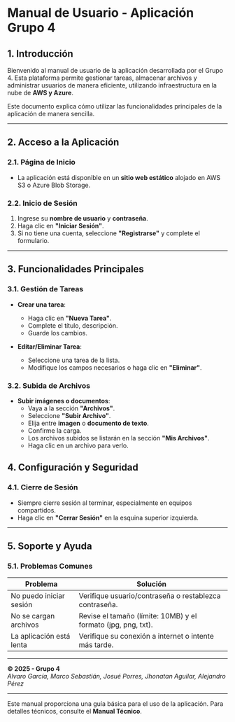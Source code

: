 # **Manual de Usuario - Aplicación Grupo 4**  

## **1. Introducción**  
Bienvenido al manual de usuario de la aplicación desarrollada por el Grupo 4. Esta plataforma permite gestionar tareas, almacenar archivos y administrar usuarios de manera eficiente, utilizando infraestructura en la nube de **AWS y Azure**.  

Este documento explica cómo utilizar las funcionalidades principales de la aplicación de manera sencilla.  

---

## **2. Acceso a la Aplicación**  

### **2.1. Página de Inicio**  
- La aplicación está disponible en un **sitio web estático** alojado en AWS S3 o Azure Blob Storage.  

### **2.2. Inicio de Sesión**  
1. Ingrese su **nombre de usuario** y **contraseña**.  
2. Haga clic en **"Iniciar Sesión"**.  
3. Si no tiene una cuenta, seleccione **"Registrarse"** y complete el formulario.  

---

## **3. Funcionalidades Principales**  

### **3.1. Gestión de Tareas**  
- **Crear una tarea**:  
  - Haga clic en **"Nueva Tarea"**.  
  - Complete el título, descripción.  
  - Guarde los cambios.  

- **Editar/Eliminar Tarea**:  
  - Seleccione una tarea de la lista.  
  - Modifique los campos necesarios o haga clic en **"Eliminar"**.  

### **3.2. Subida de Archivos**  
- **Subir imágenes o documentos**:  
  - Vaya a la sección **"Archivos"**.  
  - Seleccione **"Subir Archivo"**.  
  - Elija entre **imagen** o **documento de texto**.  
  - Confirme la carga.  
  - Los archivos subidos se listarán en la sección **"Mis Archivos"**.  
  - Haga clic en un archivo para verlo.  

## **4. Configuración y Seguridad**  

### **4.1. Cierre de Sesión**  
- Siempre cierre sesión al terminar, especialmente en equipos compartidos.  
- Haga clic en **"Cerrar Sesión"** en la esquina superior izquierda.  

---

## **5. Soporte y Ayuda**  

### **5.1. Problemas Comunes**  
| Problema | Solución |  
|----------|----------|  
| No puedo iniciar sesión | Verifique usuario/contraseña o restablezca contraseña. |  
| No se cargan archivos | Revise el tamaño (límite: 10MB) y el formato (jpg, png, txt). |  
| La aplicación está lenta | Verifique su conexión a internet o intente más tarde. |  

---

**© 2025 - Grupo 4**  
*Alvaro García, Marco Sebastián, Josué Porres, Jhonatan Aguilar, Alejandro Pérez*  

--- 

Este manual proporciona una guía básica para el uso de la aplicación. Para detalles técnicos, consulte el **Manual Técnico**.